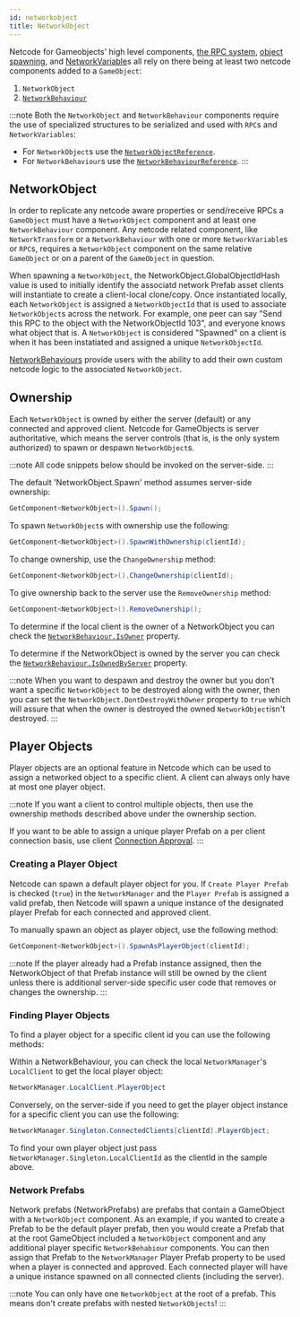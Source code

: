 ```yaml
---
id: networkobject
title: NetworkObject
---
```


Netcode for Gameobjects' high level components, [the RPC system](../advanced-topics/messaging-system.md), [object spawning](../basics/object-spawning), and [NetworkVariable](../basics/networkvariable)s all rely on there being at least two netcode components added to a `GameObject`: 
  1. `NetworkObject`
  2. [`NetworkBehaviour`](networkbehaviour.md)

:::note
Both the `NetworkObject` and `NetworkBehaviour` components require the use of specialized structures to be serialized and used with `RPC`s and `NetworkVariables`:

- For `NetworkObject`s use the [`NetworkObjectReference`](../api/Unity.Netcode.NetworkObjectReference).
- For `NetworkBehaviour`s use the [`NetworkBehaviourReference`](../api/Unity.Netcode.NetworkBehaviourReference.md).
:::

## NetworkObject

In order to replicate any netcode aware properties or send/receive RPCs a `GameObject` must have a `NetworkObject` component and at least one `NetworkBehaviour` component.  Any netcode related component, like `NetworkTransform` or a `NetworkBehaviour` with one or more `NetworkVariable`s or `RPC`s, requires a `NetworkObject` component on the same relative `GameObject` or on a parent of the `GameObject` in question.

When spawning a `NetworkObject`, the NetworkObject.GlobalObjectIdHash value is used to initially identify the associatd network Prefab asset clients will instantiate to create a client-local clone/copy.  Once instantiated locally, each `NetworkObject` is assigned a `NetworkObjectId` that is used to associate `NetworkObject`s across the network. For example, one peer can say "Send this RPC to the object with the NetworkObjectId 103", and everyone knows what object that is. A `NetworkObject` is considered "Spawned" on a client is when it has been instatiated and assigned a unique `NetworkObjectId`.

[NetworkBehaviours](networkbehaviour.md) provide users with the ability to add their own custom netcode logic to the associated `NetworkObject`.

## Ownership

Each `NetworkObject` is owned by either the server (default) or any connected and approved client.  Netcode for GameObjects is server authoritative, which means the server controls (that is, is the only system authorized) to spawn or despawn `NetworkObject`s.  

:::note
All code snippets below should be invoked on the server-side.
:::

The default 'NetworkObject.Spawn' method assumes server-side ownership:
```csharp
GetComponent<NetworkObject>().Spawn();
```

To spawn `NetworkObject`s with ownership use the following:
```csharp
GetComponent<NetworkObject>().SpawnWithOwnership(clientId);
```

To change ownership, use the `ChangeOwnership` method:

```csharp
GetComponent<NetworkObject>().ChangeOwnership(clientId);
```

To give ownership back to the server use the `RemoveOwnership` method:

```csharp
GetComponent<NetworkObject>().RemoveOwnership();
```

To determine if the local client is the owner of a NetworkObject you can check the [`NetworkBehaviour.IsOwner`](../api/Unity.Netcode.NetworkBehaviour#isowner) property.

To determine if the NetworkObject is owned by the server you can check the [`NetworkBehaviour.IsOwnedByServer`](../api/Unity.Netcode.NetworkBehaviour#isownedbyserver) property.

:::note
When you want to despawn and destroy the owner but you don't want a specific `NetworkObject` to be destroyed along with the owner, then you can set the `NetworkObject.DontDestroyWithOwner` property to `true` which will assure that when the owner is destroyed the owned `NetworkObject`isn't destroyed.
:::

## Player Objects

Player objects are an optional feature in Netcode which can be used to assign a networked object to a specific client. A client can always only have at most one player object.

:::note
If you want a client to control multiple objects, then use the ownership methods described above under the ownership section.

If you want to be able to assign a unique player Prefab on a per client connection basis, use client [Connection Approval](connection-approval).
:::

### Creating a Player Object

Netcode can spawn a default player object for you. If `Create Player Prefab` is checked (`true`) in the `NetworkManager` and the `Player Prefab` is assigned a valid prefab, then Netcode will spawn a unique instance of the designated player Prefab for each connected and approved client.

To manually spawn an object as player object, use the following method:

```csharp
GetComponent<NetworkObject>().SpawnAsPlayerObject(clientId);
```
:::note
If the player already had a Prefab instance assigned, then the NetworkObject of that Prefab instance will still be owned by the client unless there is additional server-side specific user code that removes or changes the ownership.
:::

### Finding Player Objects

To find a player object for a specific client id you can use the following methods:

Within a NetworkBehaviour, you can check the local `NetworkManager`'s `LocalClient` to get the local player object:

```csharp
NetworkManager.LocalClient.PlayerObject
```

Conversely, on the server-side if you need to get the player object instance for a specific client you can use the following:

```csharp
NetworkManager.Singleton.ConnectedClients[clientId].PlayerObject;
```

To find your own player object just pass `NetworkManager.Singleton.LocalClientId` as the clientId in the sample above.

### Network Prefabs
Network prefabs (NetworkPrefabs) are prefabs that contain a GameObject with a `NetworkObject` component.  As an example, if you wanted to create a Prefab to be the default player prefab, then you would create a Prefab that at the root GameObject included a `NetworkObject` component and any additional player specific `NetworkBehabiour` components.  You can then assign that Prefab to the `NetworkManager` Player Prefab property to be used when a player is connected and approved.  Each connected player will have a unique instance spawned on all connected clients (including the server).

:::note
You can only have one `NetworkObject` at the root of a prefab.  This means don't create prefabs with nested `NetworkObjects`!
:::
